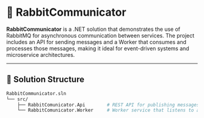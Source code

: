 # 🐰 RabbitCommunicator

**RabbitCommunicator** is a .NET solution that demonstrates the use of RabbitMQ for asynchronous communication between services. The project includes an API for sending messages and a Worker that consumes and processes those messages, making it ideal for event-driven systems and microservice architectures.

---

## 📂 Solution Structure

```bash
RabbitCommunicator.sln
└── src/
    ├── RabbitComunicator.Api        # REST API for publishing messages to RabbitMQ.
    └── RabbitComunicator.Worker     # Worker service that listens to and processes messages from the queue.

